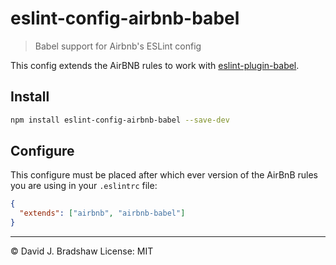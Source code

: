 # eslint-config-airbnb-babel
> Babel support for Airbnb's ESLint config

This config extends the AirBNB rules to work with [eslint-plugin-babel](https://github.com/babel/eslint-plugin-babel).

## Install

```sh
npm install eslint-config-airbnb-babel --save-dev
```

## Configure
This configure must be placed after which ever version of the AirBnB rules you are using in your `.eslintrc` file:

```json
{
  "extends": ["airbnb", "airbnb-babel"]
}
```

----
&copy; David J. Bradshaw
License: MIT
